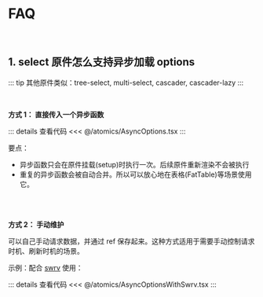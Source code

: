 # FAQ

<script setup>
	import AsyncOptions from './AsyncOptions'
	import AsyncOptionsWithSwrv from './AsyncOptionsWithSwrv'
</script>

<br>

## 1. select 原件怎么支持异步加载 options

::: tip
其他原件类似：tree-select, multi-select, cascader, cascader-lazy
:::

<br>

**方式 1： 直接传入一个异步函数**

<ClientOnly>
  <div class="wk-demo"><AsyncOptions /></div>
</ClientOnly>

::: details 查看代码
<<< @/atomics/AsyncOptions.tsx
:::

要点：

- 异步函数只会在原件挂载(setup)时执行一次。后续原件重新渲染不会被执行
- 重复的异步函数会被自动合并。所以可以放心地在表格(FatTable)等场景使用它。

<br>
<br>

**方式 2： 手动维护**

可以自己手动请求数据，并通过 ref 保存起来。这种方式适用于需要手动控制请求时机、刷新时机的场景。

示例：配合 [swrv](https://docs-swrv.netlify.app/) 使用：

<ClientOnly>
  <div class="wk-demo"><AsyncOptionsWithSwrv /></div>
</ClientOnly>

::: details 查看代码
<<< @/atomics/AsyncOptionsWithSwrv.tsx
:::

<br>
<br>
<br>
<br>
